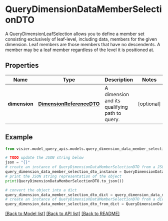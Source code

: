 # QueryDimensionDataMemberSelectionDTO

A QueryDimensionLeafSelection allows you to define a member set consisting exclusively  of leaf-level, including data, members for the given dimension. Leaf members are those members that have  no descendents. A member may be a leaf member regardless of the level it is positioned at.

## Properties

Name | Type | Description | Notes
------------ | ------------- | ------------- | -------------
**dimension** | [**DimensionReferenceDTO**](DimensionReferenceDTO.md) | A dimension and its qualifying path to query. | [optional] 

## Example

```python
from visier.model_query_apis.models.query_dimension_data_member_selection_dto import QueryDimensionDataMemberSelectionDTO

# TODO update the JSON string below
json = "{}"
# create an instance of QueryDimensionDataMemberSelectionDTO from a JSON string
query_dimension_data_member_selection_dto_instance = QueryDimensionDataMemberSelectionDTO.from_json(json)
# print the JSON string representation of the object
print(QueryDimensionDataMemberSelectionDTO.to_json())

# convert the object into a dict
query_dimension_data_member_selection_dto_dict = query_dimension_data_member_selection_dto_instance.to_dict()
# create an instance of QueryDimensionDataMemberSelectionDTO from a dict
query_dimension_data_member_selection_dto_from_dict = QueryDimensionDataMemberSelectionDTO.from_dict(query_dimension_data_member_selection_dto_dict)
```
[[Back to Model list]](../README.md#documentation-for-models) [[Back to API list]](../README.md#documentation-for-api-endpoints) [[Back to README]](../README.md)


